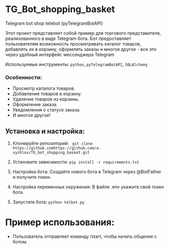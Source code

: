 # TG_Bot_shopping_basket
Telegram bot shop telebot (pyTelegramBotAPI)

Этот проект представляет собой пример для торгового представителя, реализованного в виде Telegram бота. Бот предоставляет пользователям возможность просматривать каталог товаров, добавлять их в корзину, оформлять заказы и многое другое - все это через удобный интерфейс мессенджера Telegram

Используемые инструменты: `python`, `pyTelegramBotAPI`, `SQLAlchemy`

### Особенности:
- Просмотр каталога товаров.
- Добавление товаров в корзину.
- Удаление товаров из корзины.
- Оформление заказа.
- Уведомления о статусе заказа.
- И многое другое!

## Установка и настройка:
1. Клонируйте репозиторий:
`` 
git clone https://github.comhttps://github.com/a-vyzhlov/TG_bot_shopping_basket.git
``

2. Установите зависимости:
``
pip install -r requirements.txt
`` 

3. Настройка бота: Создайте нового бота в Telegram через @BotFather и получите токен.

4. Настройка переменных окружения: В файле .env укажите свой токен бота.

5. Запустите бота:
``
python telbot.py
``

# Пример использования:
- Пользователь отправляет команду /start, чтобы начать общение с ботом.
